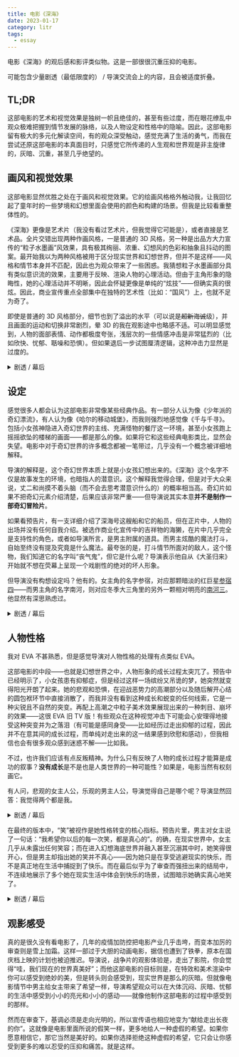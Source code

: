 ```yaml
---
title: 电影《深海》
date: 2023-01-17
category: litr
tags:
  - essay
---
```


电影《深海》的观后感和影评类似物。这是一部很很沉重压抑的电影。

<!-- more -->

可能包含少量剧透（最低限度的） / 导演交流会上的内容，且会被适度折叠。

## TL;DR

这部电影的艺术和视觉效果是独树一帜且绝佳的，甚至有些过度，而在眼花缭乱中观众极难把握到情节发展的脉络，以及人物设定和性格中的隐喻。因此，这部电影留有极大的多元化解读空间，有的观众深受触动，感觉充满了生活的勇气，而我在尝试还原这部电影的本真面目时，只感觉它所传递的人生观和世界观是非主旋律的，灰暗、沉重，甚至几乎绝望的。

## 画风和视觉效果

这部电影显然优胜之处在于画风和视觉效果。它的绘画风格格外触动我，让我回忆起了童年时的一些梦境和幻想里面会使用的颜色和构建的场景。但我是比较看重整体性的。

《深海》更像是艺术片（我没有看过艺术片，但我觉得它可能是），或者直接是艺术品。全片交错出现两种作画风格，一是普通的 3D 风格，另一种是出品方大力宣传的“粒子水墨画”风效果，具有极其绚丽、浓重、幻想风的色彩和抽象且抖动的图案。最开始我以为两种风格被用于区分现实世界和幻想世界，但并不是这样——风格和情节本身并不匹配，因此也为观众带来了一些困惑。我猜想粒子水墨画部分具有类似意识流的效果，主要用于反映、渲染人物的心理活动。但由于主角形象的隐晦性，她的心理活动并不明晰，因此会怀疑更像是单纯的“炫技”——但确实真的很炫。因此，商业宣传重点全部集中在独特的艺术性（比如：“国风”）上，也就不足为奇了。

即使是普通的 3D 风格部分，细节也到了溢出的水平（可以说是~~超新海诚~~级），并且画面的运动和切换非常剧烈，晕 3D 的我在观影途中也略感不适。可以明显感觉到，人物的面部表情、动作都极度夸张，浅层次的一些情感冲击是非常猛烈的（比如欣快、忧郁、聒噪和恐惧）。但如果退后一步试图厘清逻辑，这种冲击力显然是过度的。


<details>
<summary>剧透 / 幕后</summary>
导演亲口承认了这一点。为了商业效果，它必须是过度的。如果没有这种程度的视觉效果来攫取观众注意力的话，观众可能很难单纯从情节中被触动。

有观众直接问，通过这样大的投入来商业化包装一部本该是理想主义的作品，如果商业上失败了怎么办呢？甚至引发国漫的整体性失败怎么办呢？田导直言不讳：就是想<strong>任性</strong>一次。要是失败了，“那我就去拼命地打工还钱。”
</details>

## 设定

感觉很多人都会认为这部电影非常像某些经典作品。有一部分人认为像《少年派的奇幻漂流》，有人认为像《哈尔的移动城堡》，而我则强烈地感觉像《千与千寻》。包括小女孩神隐进入奇幻世界的主线、充满怪物的餐厅这一环境，甚至小女孩跑上摇摇欲坠的楼梯的画面——都是那么的像。如果将它和这些经典电影类比，显然会失望。电影中对于奇幻世界的许多概念都被一笔带过，几乎没有一个概念被详细地解释。

导演的解释是，这个奇幻世界本质上就是小女孩幻想出来的。《深海》这个名字不仅是故事发生的环境，也暗指人的潜意识。这个解释我觉得合理，但是对于大众来说，丈二和尚摸不着头脑（而不会去思考潜意识什么的）的概率相当高。奇幻片如果不把奇幻元素介绍清楚，后果应该非常严重——但导演说其实本意**并不是制作一部奇幻冒险片**。

如果看预告片，有一支详细介绍了深海号这艘船和它的船员，但在正片中，人物的出场并没有任何自我介绍。被选作商业化宣传中的吉祥物的海獭，在片中几乎完全是支持性的角色，或者如导演所言，是男主附属的道具。而男主炫酷的魔法打斗，自始至终没有提及究竟是什么魔法。最夸张的是，打斗情节所面对的敌人，这个怪物，我们知道它的名字叫“丧气鬼”，但它是什么呢？导演表示他自从《大圣归来》开始就不想在荧幕上呈现一个戏剧性的绝对的坏人形象。

但导演没有构想设定吗？他有的。女主角的名字参宿，对应那颗暗淡的红巨星[参宿四](https://zh.wikipedia.org/wiki/%E5%8F%83%E5%AE%BF%E5%9B%9B)——而男主角的名字南河，则对应冬季大三角里的另外一颗相对明亮的[南河三](https://zh.wikipedia.org/wiki/%E5%8D%97%E6%B2%B3%E4%B8%89)。他显然有深思熟虑过。

<details>
<summary>剧透 / 幕后</summary>
导演暗示设定经过大幅度的删改。

主要的恶势力（或者说恐怖势力），这个<strong>红</strong>色的、似乎无所不在、张牙舞爪吞噬一切的怪物“丧气鬼”，本来有一个大概率会让审查部门感觉“我还不知道你在说什么吗”的名字（你猜？）。和它有关的设定几乎全部都被剪掉了。

最开始引导女主角进入幻想世界的“海精灵”，原本的名字叫“梦魇”。没有人会觉得一个克苏鲁风的长了很多眼睛的触手怪是精灵的。在导演看来，这个梦本身是一种执念，这场美梦，也可以说是一场噩梦。有小朋友听完以后举手问导演，你为什么最开始要起这样一个极端（原话如此）的名字呢（怎么现在改成了这样一个可爱的名字呢？）？导演没有直接回答这位小姑娘。
</details>

## 人物性格

我对 EVA 不甚熟悉，但是感觉导演对人物性格的处理有点类似 EVA。

这部电影的中段——也就是幻想世界之中，人物形象的成长过程太突兀了。预告中已经明示了，小女孩患有抑郁症，但是经过这样一场缤纷又吊诡的梦，她突然就变得阳光开朗了起来。她的悲观和恐惧，在迎战恶势力的高潮部分以及随后解开心结的圆包袱环节中直接消散了，而我并没有看到这种成长和蜕变的任何线索，它是一种尖锐且不自然的突变。再配上高潮之中粒子美术效果展现出来的一种刺目、崩坏的效果——这很 EVA 旧 TV 版！有些观众在这种视觉冲击下可能会心安理得地接受这种突变并为之落泪（有可能是感同身受——比如经历过走出抑郁的过程，因此并不在意其间的成长过程，而单纯对走出来的这一结果感到欣慰和感动），但我相信也会有很多观众感到迷惑不解——比如我。

不过，也许我们应该有点反叛精神。为什么只有反映了人物的成长过程才能算是成功的叙事？**没有成长**是不是也是人类世界的一种可能性？如果是，电影当然有权刻画它。

有人问，悲观的女主人公，乐观的男主人公，导演觉得自己是哪个呢？导演显然回答：我觉得两个都是我。

<details>
<summary>剧透 / 幕后</summary>
导演说：也许她<strong>并没有真的</strong>变得阳光开朗。她只是经历了这一切（现实世界的事情），意识到她不能再沉浸在自己幻想出来的世界中了，从而在醒来之后面对现实。也许，是现实世界发生的事情被迫让她醒过来的吧——高潮部分是她试图留在幻想世界的挣扎，而不是成长和向豁达的转变。幻梦无法逆转地破碎以后，她才醒过来，回到现实世界中，但是她在现实世界和幻想世界中受到的鼓舞，使她对人生“有了一种全新的视角”（导演原话如此）。
</details>

在最终的版本中，“笑”被视作是她性格转变的核心指标。预告片里，男主对女主说了一句话：“我希望你以后的每一次笑，都是真心的”。的确，在现实世界中，女主几乎从未露出任何笑容；而在进入幻想海底世界并融入甚至沉溺其中时，她笑得很开心，但是男主却指出她的笑并不真心——因为她只是在享受逃避现实的快乐，而不是真正地在生活中捕捉到了快乐。而在最后似乎为了审查而强扭出来的结局中，不连续地展示了多个她在现实生活中体会到快乐的场景，试图暗示她确实真心地笑了。

<details>
<summary>剧透 / 幕后</summary>
看到预告片的时候，这句“真心笑”的宣传语让我略感不适，因为它听起来是如此地空妄。在现实世界里，怎么可能每一次笑都是真心的呢？

记得导演说了一句，“可以哭”。不记得是不是原本这句升华会这样讲。要是这句话能加上，就圆满了。但整部片子的基调既然已经被引导向一个强行安排的圆满结局，这一句话大概也不适宜了。
</details>

## 观影感受

真的是很久没有看电影了，几年的疫情加防控把电影产业几乎击垮，而变本加厉的审查则是雪上加霜。这样一部过于大胆的动画电影，据信也遭到了铁拳，原本在国庆档上映的计划也被迫推迟。导演说，战争片的观影体验是，走出了影院，你会觉得“哇，我们现在的世界真美好”；而他这部电影的目标则是，在特效和美术渲染中你可以感受到绝妙的美，但是转头则会感受到，现实世界是那么的灰暗。但就像电影情节中男主给女主带来了希望一样，导演希望观众可以在大体沉闷、灰暗、忧郁的生活中感受到小小的亮光和小小的感动——就像他制作这部电影的过程中感受到的那样。

然而在审查下，基调必须是走向光明的，所以宣传语也相应地变为“献给走出长夜的你”。这就像是电影里面所说的假笑一样，更多地给人一种虚假的希望。如果你愿意相信它，那它当然是美好的。如果你选择拒绝这种虚假的希望，它只会让你感受到更多的难以忍受的压抑和痛苦。就是这样。

